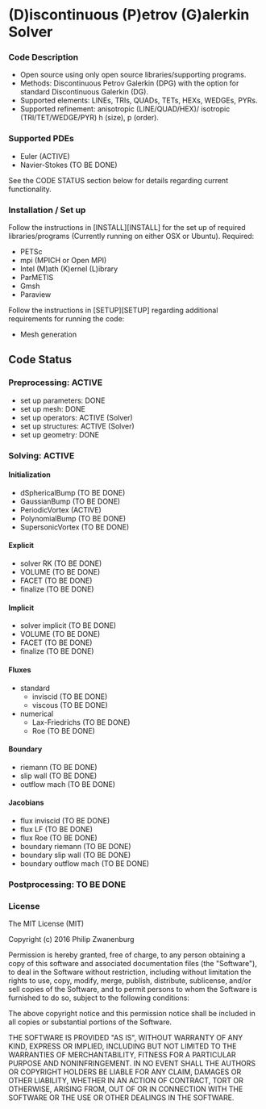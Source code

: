 # (D)iscontinuous (P)etrov (G)alerkin Solver

### Code Description
- Open source using only open source libraries/supporting programs.
- Methods: Discontinuous Petrov Galerkin (DPG) with the option for standard Discontinuous Galerkin (DG).
- Supported elements: LINEs, TRIs, QUADs, TETs, HEXs, WEDGEs, PYRs.
- Supported refinement: anisotropic (LINE/QUAD/HEX)/ isotropic (TRI/TET/WEDGE/PYR) h (size), p (order).

### Supported PDEs
- Euler         (ACTIVE)
- Navier-Stokes (TO BE DONE)

See the CODE STATUS section below for details regarding current functionality.

### Installation / Set up
Follow the instructions in [INSTALL][INSTALL] for the set up of required libraries/programs (Currently running on either OSX or
Ubuntu). Required:
- PETSc
- mpi (MPICH or Open MPI)
- Intel (M)ath (K)ernel (L)ibrary
- ParMETIS
- Gmsh
- Paraview

Follow the instructions in [SETUP][SETUP] regarding additional requirements for running the code:
- Mesh generation


## Code Status

### Preprocessing:  ACTIVE
- set up parameters: DONE
- set up mesh:       DONE
- set up operators:  ACTIVE (Solver)
- set up structures: ACTIVE (Solver)
- set up geometry:   DONE

### Solving:        ACTIVE
#### Initialization
- dSphericalBump   (TO BE DONE)
- GaussianBump     (TO BE DONE)
- PeriodicVortex   (ACTIVE)
- PolynomialBump   (TO BE DONE)
- SupersonicVortex (TO BE DONE)

#### Explicit
- solver RK (TO BE DONE)
- VOLUME    (TO BE DONE)
- FACET     (TO BE DONE)
- finalize  (TO BE DONE)

#### Implicit
- solver implicit (TO BE DONE)
- VOLUME          (TO BE DONE)
- FACET           (TO BE DONE)
- finalize        (TO BE DONE)

#### Fluxes
- standard
  - inviscid       (TO BE DONE)
  - viscous        (TO BE DONE)
- numerical
  - Lax-Friedrichs (TO BE DONE)
  - Roe            (TO BE DONE)

#### Boundary
- riemann      (TO BE DONE)
- slip wall    (TO BE DONE)
- outflow mach (TO BE DONE)

#### Jacobians
- flux inviscid (TO BE DONE)
- flux LF               (TO BE DONE)
- flux Roe              (TO BE DONE)
- boundary riemann      (TO BE DONE)
- boundary slip wall    (TO BE DONE)
- boundary outflow mach (TO BE DONE)


### Postprocessing: TO BE DONE


### License
The MIT License (MIT)

Copyright (c) 2016 Philip Zwanenburg

Permission is hereby granted, free of charge, to any person obtaining a copy of this software and associated
documentation files (the "Software"), to deal in the Software without restriction, including without limitation the
rights to use, copy, modify, merge, publish, distribute, sublicense, and/or sell copies of the Software, and to permit
persons to whom the Software is furnished to do so, subject to the following conditions:

The above copyright notice and this permission notice shall be included in all copies or substantial portions of the
Software.

THE SOFTWARE IS PROVIDED "AS IS", WITHOUT WARRANTY OF ANY KIND, EXPRESS OR IMPLIED, INCLUDING BUT NOT LIMITED TO THE
WARRANTIES OF MERCHANTABILITY, FITNESS FOR A PARTICULAR PURPOSE AND NONINFRINGEMENT. IN NO EVENT SHALL THE AUTHORS OR
COPYRIGHT HOLDERS BE LIABLE FOR ANY CLAIM, DAMAGES OR OTHER LIABILITY, WHETHER IN AN ACTION OF CONTRACT, TORT OR
OTHERWISE, ARISING FROM, OUT OF OR IN CONNECTION WITH THE SOFTWARE OR THE USE OR OTHER DEALINGS IN THE SOFTWARE.
